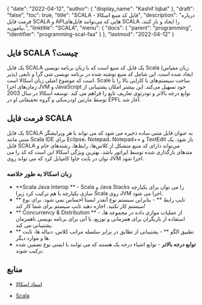 {
  "date": "2022-04-12",
  "author": {
    "display_name": "Kashif Iqbal"
},
  "draft": "false",
  "toc": true,
  "title": "SCALA - فایل کد منبع اسکالا",
  "description": "درباره فرمت فایل SCALA و APIهایی که می‌توانند فایل‌های SCALA را ایجاد و باز کنند، بیاموزید.",
  "linktitle": "SCALA",
  "menu": {
    "docs": {
      "parent": "programming",
      "identifier": "programming-scal-faa"
}
},
  "lastmod": "2022-04-12"
}

## فایل SCALA چیست؟

یک فایل SCALA یک فایل کد منبع است که با زبان برنامه نویسی Scala (زبان مقیاس پذیر) ایجاد شده است. این شامل کد منبع نوشته شده در برنامه نویسی شی گرا و تابعی است که موضوع اصلی زبان اسکالا است. Scale ساخت سیستم‌های با کارایی بالا را با زمان‌های اجرا JVM و JavaScript خود تسهیل می‌کند. این بیشتر امکان پشتیبانی از توابع درجه بالاتر و تودرتوی تعاریف تابع را فراهم می کند. توسعه اسکالا در سال 2003 توسط مارتین اودرسکی و گروه تحقیقاتی او در EPFL آغاز شد.

## فرمت فایل SCALA

یک فایل SCALA به عنوان فایل متنی ساده ذخیره می شود که می تواند با هر ویرایشگر متنی مانند Scala IDE برای Eclipse، Notepad، Notepad++ و TextEdit باز شود. یک فایل SCALA می‌تواند دارای کد منبع متشکل از کلاس‌ها، رابط‌ها، رشته‌های خام و متدهای بارگذاری شده توسط اپراتور باشد. بهترین ویژگی اسکالا این است که کد را می توان در بایت جاوا کامپایل کرد که می تواند روی JVM اجرا شود.

### زبان اسکالا به طور خلاصه

 * **Scala Java Interop ** - Scala و Java Stacks را می توان برای یکپارچه سازی یکپارچه با هم ترکیب کرد زیرا Scala روی JVM اجرا می شود.
 * ** تایپ رابط ** - بنابراین سیستم نوع آنقدر ایستا احساس نمی شود. برای نوع سیستم کار نکنید. اجازه دهید تایپ سیستم برای شما کار کند!
 * ** Concurrency & Distribution ** - از عملیات موازی داده در مجموعه ها، استفاده از بازیگران برای همزمانی و توزیع، یا آتی برای برنامه نویسی ناهمزمان پشتیبانی می کند.
 * ** تطبیق الگو ** - پشتیبانی از تطابق در برابر سلسله مراتب کلاس، دنباله ها، ثابت ها و موارد دیگر.
 * **توابع درجه بالاتر** - توابع اشیاء درجه یک هستند که می توانند با ایمنی نوع تضمین شده ترکیب شوند.

## منابع

* [اسناد اسکالا](https://www.scala-lang.org/documentation/)

* [Scala](https://www.scala-lang.org/)


